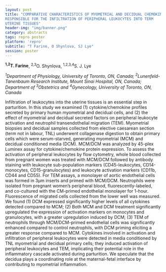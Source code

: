 ```yaml
---
layout: post
title: "COMPARATIVE CHARACTERISTICS OF MYOMETRIAL AND DECIDUAL CHEMOKINES
RESPONSIBLE FOR THE INFILTRATION OF PERIPHERAL LEUKOCYTES INTO TERM
UTERINE TISSUES"
header-img: "img/banner.png"
category: abstracts
tags: repro poster
platform: 'repro'
subtitle: "T Farine, O Shynlova, SJ Lye"
session: poster
---
```

__<sup>1,2</sup>T. Farine__, <sup>2,3</sup>O. Shynlova, <sup>1,2,3,4</sup>S. J. Lye

_<sup>1</sup>Department of Physiology, University of Toronto, ON, Canada;
<sup>2</sup>Lunenfeld-Tanenbaum Research Institute, Mount Sinai Hospital, ON,
Canada; Department of <sup>3</sup>Obstetrics and <sup>4</sup>Gynecology, University of
Toronto, ON, Canada_

Infiltration of leukocytes into the uterine tissues is an essential step
in parturition. In this study we examined (1) cytokine/chemokine
profiles secreted by primary human myometrial and decidual cells, and
(2) the effect of myometrial and decidual secreted factors on peripheral
leukocyte activation and neutrophil transendothelial migration (TEM).
Myometrial biopsies and decidual samples collected from elective
caesarean section (term not in labour, TNL) underwent collagenase
digestion to obtain primary cells which were serum-starved, generating
myometrial (MCM) and decidual conditioned media (DCM). MCM/DCM was
analyzed by 45-plex Luminex assay for cytokine/chemokine protein
expression. To assess the activation of peripheral leukocytes by flow
cytometry, whole blood collected from pregnant women was treated with
MCM/DCM followed by antibody staining with leukocyte sub-population
markers (CD45-leukocytes, CD14-monocytes, CD15-granulocytes) and
leukocyte activation markers (CD11b, CD44 and CD55). For TEM assays, a
monolayer of aortic endothelial cells was formed in 3µm inserts and
primed with MCM/DCM. Neutrophils were isolated from pregnant women’s
peripheral blood, fluorescently-labeled, and co-cultured with the
CM-primed endothelial monolayer for 1-hour. Fluorescence of migrated
cells collected from the lower well was measured. We found (1) DCM
expressed significantly higher levels of all cytokines detected compared
to MCM; (2) Both MCM and DCM treatment significantly upregulated the
expression of activation markers on monocytes and granulocytes, with a
greater upregulation induced by DCM; (3) TEM of neutrophils through
MCM/DCM-primed endothelial cells was significantly enhanced compared to
control neutrophils, with DCM priming eliciting a greater response
compared to MCM. Cytokines involved in activation and infiltration of
peripheral leukocytes were detected in media conditioned by TNL
myometrial and decidual primary cells; they induced activation of
peripheral leukocytes and TEM, implicating their potential role in the
inflammatory cascade activated during parturition. We speculate that the
decidua plays a coordinating role at the maternal-fetal interface by
contributing to myometrial inflammation.
